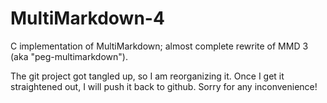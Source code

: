 MultiMarkdown-4
===============

C implementation of MultiMarkdown; almost complete rewrite of MMD 3 (aka "peg-multimarkdown").


The git project got tangled up, so I am reorganizing it.  Once I get it straightened out, I will push it back to github.  Sorry for any inconvenience!

